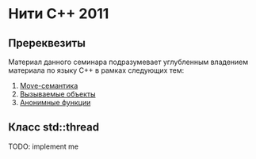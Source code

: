 # Нити C++ 2011

## Пререквезиты

Материал данного семинара подразумевает углубленным владением материала
по языку C++ в рамках следующих тем:

 1. [Move-семантика](cxx11_move.md)
 2. [Вызываемые объекты](cxx11_callable.md)
 3. [Анонимные функции](cxx11_lambda.md)


## Класс std::thread

TODO: implement me
